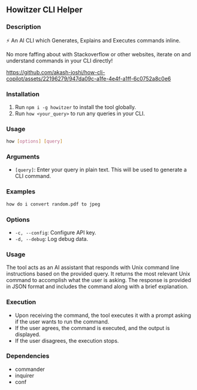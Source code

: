 ## Howitzer CLI Helper

### Description

⚡️ An AI CLI which Generates, Explains and Executes commands inline.

No more faffing about with Stackoverflow or other websites, iterate on and understand commands in your CLI directly!

https://github.com/akash-joshi/how-cli-copilot/assets/22196279/947da09c-a1fe-4e4f-a1ff-6c0752a8c0e6

### Installation

1. Run `npm i -g howitzer` to install the tool globally.
2. Run `how <your_query>` to run any queries in your CLI.

### Usage

```bash
how [options] [query]
```

### Arguments

- `[query]`: Enter your query in plain text. This will be used to generate a CLI command.

### Examples

```bash
how do i convert random.pdf to jpeg
```

### Options

- `-c, --config`: Configure API key.
- `-d, --debug`: Log debug data.

### Usage

The tool acts as an AI assistant that responds with Unix command line instructions based on the provided query. It returns the most relevant Unix command to accomplish what the user is asking. The response is provided in JSON format and includes the command along with a brief explanation.

### Execution

- Upon receiving the command, the tool executes it with a prompt asking if the user wants to run the command.
- If the user agrees, the command is executed, and the output is displayed.
- If the user disagrees, the execution stops.

### Dependencies

- commander
- inquirer
- conf
